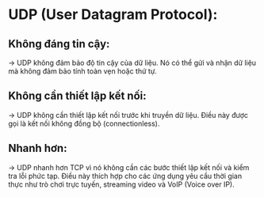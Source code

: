 # UDP (User Datagram Protocol):
## Không đáng tin cậy: 
-> UDP không đảm bảo độ tin cậy của dữ liệu. Nó có thể gửi và nhận dữ liệu mà không đảm bảo tính toàn vẹn hoặc thứ tự.
## Không cần thiết lập kết nối: 
-> UDP không cần thiết lập kết nối trước khi truyền dữ liệu. Điều này được gọi là kết nối không đồng bộ (connectionless).
## Nhanh hơn: 
-> UDP nhanh hơn TCP vì nó không cần các bước thiết lập kết nối và kiểm tra lỗi phức tạp. Điều này thích hợp cho các ứng dụng yêu cầu thời gian thực như trò chơi trực tuyến, streaming video và VoIP (Voice over IP).
